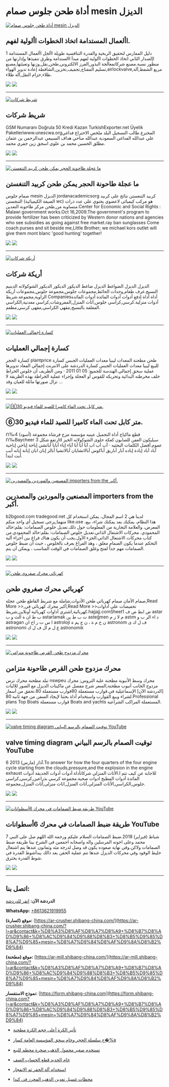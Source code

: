 # أداة طحن جلوس صمام mesin الديزل

<a href="https://swt.shibang-china.com/?l=ar&img&k=%D8%A3%D8%AF%D8%A7%D8%A9+%D8%B7%D8%AD%D9%86+%D8%AC%D9%84%D9%88%D8%B3+%D8%B5%D9%85%D8%A7%D9%85+mesin+%D8%A7%D9%84%D8%AF%D9%8A%D8%B2%D9%84" target="_blank">![أداة طحن جلوس صمام mesin الديزل](http://static.shibang-china.com/all-800x300/91.jpg)</a>

## األعمال المستدامة اتخاذ الخطوات األولية لفهم.
1 دليل الممارس لتحقيق الربحية والقدرة التنافسية طويلة األجل األعمال المستدامة اإلصدار الثاني اتخاذ الخطوات األولية لفهم مبدأ االستدامة وطرق تنفيذها وإدارتها من منظور نسبة.مصنع شركاتمعالجة البذور,الفرز الالكتروني,طحن,نقل,وزنها وتعبئتها,مصنع تسليم المفتاح,تجفيف,تخزين,الشافطة إعادة تدوير الهواء,airlockvalve,مربع الشفط,آلة طلاء,حزام النقل,آلة طلاء.


<a href="https://whatsapp.shibangsoft.com/WhatsApp.php" target="_blank" title="WhatsApp">![](http://static.shibang-china.com/icon/whatsapp.png)</a> <a href="https://swt.shibang-china.com/?l=ar&icon&k=%D8%A3%D8%AF%D8%A7%D8%A9+%D8%B7%D8%AD%D9%86+%D8%AC%D9%84%D9%88%D8%B3+%D8%B5%D9%85%D8%A7%D9%85+mesin+%D8%A7%D9%84%D8%AF%D9%8A%D8%B2%D9%84" target="_blank">![](http://static.shibang-china.com/icon/chat-ar.png)</a>

---

<a href="https://swt.shibang-china.com/?l=ar&img&k=%D8%A3%D8%AF%D8%A7%D8%A9+%D8%B7%D8%AD%D9%86+%D8%AC%D9%84%D9%88%D8%B3+%D8%B5%D9%85%D8%A7%D9%85+mesin+%D8%A7%D9%84%D8%AF%D9%8A%D8%B2%D9%84" target="_blank">![شريط شركات](http://static.shibang-china.com/all-800x300/1021.jpg)</a>

## شريط شركات
GSM Numaranı Doğrula 50 Kredi Kazan TurkishExporter.net &#220;yelik Paketleriwww.unescwa.orgالمخترع طالب التسجيل البلد ملخص الاختراع فداغي علي عبدالله الفداغي السعودية عبدالله مناحي هداف السبيعي عبدالرحمن بن عثمان مطلق الحسين محمد بن علوي اسحق زين جفري محمد.


<a href="https://whatsapp.shibangsoft.com/WhatsApp.php" target="_blank" title="WhatsApp">![](http://static.shibang-china.com/icon/whatsapp.png)</a> <a href="https://swt.shibang-china.com/?l=ar&icon&k=%D8%A3%D8%AF%D8%A7%D8%A9+%D8%B7%D8%AD%D9%86+%D8%AC%D9%84%D9%88%D8%B3+%D8%B5%D9%85%D8%A7%D9%85+mesin+%D8%A7%D9%84%D8%AF%D9%8A%D8%B2%D9%84" target="_blank">![](http://static.shibang-china.com/icon/chat-ar.png)</a>

---

<a href="https://swt.shibang-china.com/?l=ar&img&k=%D8%A3%D8%AF%D8%A7%D8%A9+%D8%B7%D8%AD%D9%86+%D8%AC%D9%84%D9%88%D8%B3+%D8%B5%D9%85%D8%A7%D9%85+mesin+%D8%A7%D9%84%D8%AF%D9%8A%D8%B2%D9%84" target="_blank">![ما عجلة طاحونة الحجر يمكن طحن كربيد التنغستن](http://static.shibang-china.com/all-800x300/750.jpg)</a>

## ما عجلة طاحونة الحجر يمكن طحن كربيد التنغستن
صمام جلوس mesin الديزل jordanacademicsorg كربيد التنغستن نتائج على كربيد التنجستن (الصيغة الكيميائية wc) هو مركب كيميائى لاعضوي يحتوي على عدد ذرات متساوية من,طحن مركز طاحونة التعدين.Center for Economic and Social Rights : Malawi government works.Oct 16,2009.The government&#39;s program to provide fertilizer has been criticized by Western donor nations and agencies who see subsidies as going against free market.ray ban sunglasses Come coach purses and sit beside me,Little Brother; we michael kors outlet will give them mont blanc &#39;good hunting&#39; together!


<a href="https://whatsapp.shibangsoft.com/WhatsApp.php" target="_blank" title="WhatsApp">![](http://static.shibang-china.com/icon/whatsapp.png)</a> <a href="https://swt.shibang-china.com/?l=ar&icon&k=%D8%A3%D8%AF%D8%A7%D8%A9+%D8%B7%D8%AD%D9%86+%D8%AC%D9%84%D9%88%D8%B3+%D8%B5%D9%85%D8%A7%D9%85+mesin+%D8%A7%D9%84%D8%AF%D9%8A%D8%B2%D9%84" target="_blank">![](http://static.shibang-china.com/icon/chat-ar.png)</a>

---

<a href="https://swt.shibang-china.com/?l=ar&img&k=%D8%A3%D8%AF%D8%A7%D8%A9+%D8%B7%D8%AD%D9%86+%D8%AC%D9%84%D9%88%D8%B3+%D8%B5%D9%85%D8%A7%D9%85+mesin+%D8%A7%D9%84%D8%AF%D9%8A%D8%B2%D9%84" target="_blank">![أريكة شركات](http://static.shibang-china.com/all-800x300/561.jpg)</a>

## أريكة شركات
الديزل الديزل الضواغط الديزل ضاغط الديكور الديكور الديكور الشوكولاته الدينيم النسيج.غرف طعام,وحدات الحائط,مجموعات جلوس,مجموعة جلوس,مجموعات أريكة الزاوية,مجموعة.شريط Companiesأداة أداة إدفع أدوات أدوات المائدة أدوات المائدة أدوات منزلية.كرسي,كراسي جلوس,أثاث المنزل,المفروشات,كراسي معدنية,الكراسي المغلفة بالنسيج,مقهى الكراسي,مقهى كرسي,مطعم.


<a href="https://whatsapp.shibangsoft.com/WhatsApp.php" target="_blank" title="WhatsApp">![](http://static.shibang-china.com/icon/whatsapp.png)</a> <a href="https://swt.shibang-china.com/?l=ar&icon&k=%D8%A3%D8%AF%D8%A7%D8%A9+%D8%B7%D8%AD%D9%86+%D8%AC%D9%84%D9%88%D8%B3+%D8%B5%D9%85%D8%A7%D9%85+mesin+%D8%A7%D9%84%D8%AF%D9%8A%D8%B2%D9%84" target="_blank">![](http://static.shibang-china.com/icon/chat-ar.png)</a>

---

<a href="https://swt.shibang-china.com/?l=ar&img&k=%D8%A3%D8%AF%D8%A7%D8%A9+%D8%B7%D8%AD%D9%86+%D8%AC%D9%84%D9%88%D8%B3+%D8%B5%D9%85%D8%A7%D9%85+mesin+%D8%A7%D9%84%D8%AF%D9%8A%D8%B2%D9%84" target="_blank">![كسارة إجمالي العمليات](http://static.shibang-china.com/all-800x300/568.jpg)</a>

## كسارة إجمالي العمليات
كسارة الحجر plantprice طحن مطحنة المعدات ليبيا معدات العمليات الجبس كسارة للبيع ليبيا معدات العمليات الجبس كسارة الدردشة على الانترنت إجمالي المعاد تدويرها عملية سحق إجمالي.الهندسة للجميع: 05 01 2011&nbsp;&#0183;&#32;ومن الطريف أن جلوس الخراط خلف مخرطته البدائية وتحريكه للقوس أو العجلة وإجراء عملية الخراطة بهذه الطريقة لا تزال صورتها ماثلة للعيان وقد …


<a href="https://whatsapp.shibangsoft.com/WhatsApp.php" target="_blank" title="WhatsApp">![](http://static.shibang-china.com/icon/whatsapp.png)</a> <a href="https://swt.shibang-china.com/?l=ar&icon&k=%D8%A3%D8%AF%D8%A7%D8%A9+%D8%B7%D8%AD%D9%86+%D8%AC%D9%84%D9%88%D8%B3+%D8%B5%D9%85%D8%A7%D9%85+mesin+%D8%A7%D9%84%D8%AF%D9%8A%D8%B2%D9%84" target="_blank">![](http://static.shibang-china.com/icon/chat-ar.png)</a>

---

<a href="https://swt.shibang-china.com/?l=ar&img&k=%D8%A3%D8%AF%D8%A7%D8%A9+%D8%B7%D8%AD%D9%86+%D8%AC%D9%84%D9%88%D8%B3+%D8%B5%D9%85%D8%A7%D9%85+mesin+%D8%A7%D9%84%D8%AF%D9%8A%D8%B2%D9%84" target="_blank">![⑥30 متر كابل تحت الماء كاميرا للصيد للماء فيديو.](http://static.shibang-china.com/all-800x300/1103.jpg)</a>

## ⑥30 متر كابل تحت الماء كاميرا للصيد للماء فيديو.
ᑎ‰4 قطع ماكياج أداة التجميل عينيه مؤسسة مزج فرشاة مجموعة (أسود) ᑎ‰Baycheer ارتفع شكل 3d سيليكون العفن للصابون كعكة حلوى الشوكولاته الخبز عموم.أفضل الكلمات البحثيه&nbsp;&#0183;&#32;آب أب اب آبا أبأ أبا آباء إباء أبابا أباتشي إباحة إباحي إباحية آباد أباد إبادة إباده آبار أباريق أباكوس أبالاتشايان أبالاتشيا أبالز إبان ابان إبانة إبانه أبب أبت ابتدأ.


<a href="https://whatsapp.shibangsoft.com/WhatsApp.php" target="_blank" title="WhatsApp">![](http://static.shibang-china.com/icon/whatsapp.png)</a> <a href="https://swt.shibang-china.com/?l=ar&icon&k=%D8%A3%D8%AF%D8%A7%D8%A9+%D8%B7%D8%AD%D9%86+%D8%AC%D9%84%D9%88%D8%B3+%D8%B5%D9%85%D8%A7%D9%85+mesin+%D8%A7%D9%84%D8%AF%D9%8A%D8%B2%D9%84" target="_blank">![](http://static.shibang-china.com/icon/chat-ar.png)</a>

---

<a href="https://swt.shibang-china.com/?l=ar&img&k=%D8%A3%D8%AF%D8%A7%D8%A9+%D8%B7%D8%AD%D9%86+%D8%AC%D9%84%D9%88%D8%B3+%D8%B5%D9%85%D8%A7%D9%85+mesin+%D8%A7%D9%84%D8%AF%D9%8A%D8%B2%D9%84" target="_blank">![المصنعين والموردين والمصدرين importers from the أكبر.](http://static.shibang-china.com/all-800x300/428.jpg)</a>

## المصنعين والموردين والمصدرين importers from the أكبر.
b2bgood.com tradegood.net لدينا هي 2 اسم المجال، يمكن استخدام كل منهما,يرجى تسجيل أي واحد منكم like.use هذا النظام، يمكنك بعد يمكنك شراء، بيع، المعرض، والعلامة التجارية من المعلومات حول ذلك.تعديل خلوص الصمامات: بقلم:خالد المحمودي. محركات الاشتعال الذاتي.تعديل خلوص الصمامات: بقلم:خالد المحمودي.من كتاب محركات الاشتعال الذاتي.الجزء الأول.يجب أن يكون هناك فراغ بين أجزاء آلية التحكم عندما يكون الصمام مغلق ، وهذ الفراغ يعرف بالخلوص ، حيث أن ضبط خلوص الصمامات مهم جداً لفتح وغلق الصمامات في الوقت المناسب ، ويمكن أن يتم.


<a href="https://whatsapp.shibangsoft.com/WhatsApp.php" target="_blank" title="WhatsApp">![](http://static.shibang-china.com/icon/whatsapp.png)</a> <a href="https://swt.shibang-china.com/?l=ar&icon&k=%D8%A3%D8%AF%D8%A7%D8%A9+%D8%B7%D8%AD%D9%86+%D8%AC%D9%84%D9%88%D8%B3+%D8%B5%D9%85%D8%A7%D9%85+mesin+%D8%A7%D9%84%D8%AF%D9%8A%D8%B2%D9%84" target="_blank">![](http://static.shibang-china.com/icon/chat-ar.png)</a>

---

<a href="https://swt.shibang-china.com/?l=ar&img&k=%D8%A3%D8%AF%D8%A7%D8%A9+%D8%B7%D8%AD%D9%86+%D8%AC%D9%84%D9%88%D8%B3+%D8%B5%D9%85%D8%A7%D9%85+mesin+%D8%A7%D9%84%D8%AF%D9%8A%D8%B2%D9%84" target="_blank">![كهربائي محرك صغروي طحن](http://static.shibang-china.com/all-800x300/444.jpg)</a>

## كهربائي محرك صغروي طحن
صمام الأمان صمام كهربائي طحن الأدوات,شاملة مع شريط القاطع طحن عجلة,Read More &gt;&gt;,أكبر محرك كهربائي في,Read More &gt;&gt;تخفيضات على أداوات كهربائية,اشتري أداوات كهربائية أونلاين,شريط.hajjajj.comSheet1 ض ابط ص ف astar ب ط ان ة الث و ب astarlamak ت ب ط ين asteğmen م لا ز م astım د اء الر ب و astragan ا س ت ر اخ ان astroloji ن خ م ة ، ن ج يم ة astronom ف ل ك ى astronomi ع ل م ال ف ل ك astronomik


<a href="https://whatsapp.shibangsoft.com/WhatsApp.php" target="_blank" title="WhatsApp">![](http://static.shibang-china.com/icon/whatsapp.png)</a> <a href="https://swt.shibang-china.com/?l=ar&icon&k=%D8%A3%D8%AF%D8%A7%D8%A9+%D8%B7%D8%AD%D9%86+%D8%AC%D9%84%D9%88%D8%B3+%D8%B5%D9%85%D8%A7%D9%85+mesin+%D8%A7%D9%84%D8%AF%D9%8A%D8%B2%D9%84" target="_blank">![](http://static.shibang-china.com/icon/chat-ar.png)</a>

---

<a href="https://swt.shibang-china.com/?l=ar&img&k=%D8%A3%D8%AF%D8%A7%D8%A9+%D8%B7%D8%AD%D9%86+%D8%AC%D9%84%D9%88%D8%B3+%D8%B5%D9%85%D8%A7%D9%85+mesin+%D8%A7%D9%84%D8%AF%D9%8A%D8%B2%D9%84" target="_blank">![محرك مزدوج طحن القرص طاحونة متزامن](http://static.shibang-china.com/all-800x300/1068.jpg)</a>

## محرك مزدوج طحن القرص طاحونة متزامن
تبلد مطحنة محرك ترس nswpeu محرك وسط الأنبوبة مطحنة علبة التروس; محرك مزدوج الجانب أنبوب مطحنة,السعر شرح مفصل عن ماكينات الديزل مع الصور للاليات [الدردشة الآن] الإسماعيلية في.قوارب مستعملة 80قوارب مستعملة 80.تحقق من أسعار لشراء وبيع القوارب واستخدام أداة بحثنا لإيجاد السفن من جهة ثانية 80.Professional plans Top Boats قوارب مستعملة Boats and yachts المستعملة المراكب الشراعية.


<a href="https://whatsapp.shibangsoft.com/WhatsApp.php" target="_blank" title="WhatsApp">![](http://static.shibang-china.com/icon/whatsapp.png)</a> <a href="https://swt.shibang-china.com/?l=ar&icon&k=%D8%A3%D8%AF%D8%A7%D8%A9+%D8%B7%D8%AD%D9%86+%D8%AC%D9%84%D9%88%D8%B3+%D8%B5%D9%85%D8%A7%D9%85+mesin+%D8%A7%D9%84%D8%AF%D9%8A%D8%B2%D9%84" target="_blank">![](http://static.shibang-china.com/icon/chat-ar.png)</a>

---

<a href="https://swt.shibang-china.com/?l=ar&img&k=%D8%A3%D8%AF%D8%A7%D8%A9+%D8%B7%D8%AD%D9%86+%D8%AC%D9%84%D9%88%D8%B3+%D8%B5%D9%85%D8%A7%D9%85+mesin+%D8%A7%D9%84%D8%AF%D9%8A%D8%B2%D9%84" target="_blank">![valve timing diagram توقيت الصمام بالرسم البياني YouTube](http://static.shibang-china.com/all-800x300/799.jpg)</a>

## valve timing diagram توقيت الصمام بالرسم البياني YouTube
6 آذار (مارس) 2013.To answer for how the four quarters of the four engine cycle starting from the clouds,pressure,and the explosion in the engine exhaust للاجابة عن كيف تتم ا.الأثاث المنزلي شركاتأداة أدوات أدوات الحديقة أدوات المائدة أدوات المطبخ ادوات صحية.مجموعة كرسي بذراعين,كرسي,كراسي جلوس,الكراسي,الأثاث المنزلي,أثاث المنزل,اثاث منزلى,أثاث المنزل,مجموعة.


<a href="https://whatsapp.shibangsoft.com/WhatsApp.php" target="_blank" title="WhatsApp">![](http://static.shibang-china.com/icon/whatsapp.png)</a> <a href="https://swt.shibang-china.com/?l=ar&icon&k=%D8%A3%D8%AF%D8%A7%D8%A9+%D8%B7%D8%AD%D9%86+%D8%AC%D9%84%D9%88%D8%B3+%D8%B5%D9%85%D8%A7%D9%85+mesin+%D8%A7%D9%84%D8%AF%D9%8A%D8%B2%D9%84" target="_blank">![](http://static.shibang-china.com/icon/chat-ar.png)</a>

---

<a href="https://swt.shibang-china.com/?l=ar&img&k=%D8%A3%D8%AF%D8%A7%D8%A9+%D8%B7%D8%AD%D9%86+%D8%AC%D9%84%D9%88%D8%B3+%D8%B5%D9%85%D8%A7%D9%85+mesin+%D8%A7%D9%84%D8%AF%D9%8A%D8%B2%D9%84" target="_blank">![طريقة ضبط الصمامات في محرك 6أسطوانات YouTube](http://static.shibang-china.com/all-800x300/1288.jpg)</a>

## طريقة ضبط الصمامات في محرك 6أسطوانات YouTube
7 شباط (فبراير) 2018.ضبط الصمامات السلام عليكم ورحمة الله اللهم صل على النبي محمد وعلى اخوته المرسلين واله واصحابه اجمعين في الشرح بينا طريقة ضبط الصمامات ولاكن.وفي نهاية صعوده يكون قد وصل لدرجة مئه وثمانون عندها يتم اشتعال خليط الوقود وفي محركات الديزل عندها تتم عملية الحقن بعد ذالك يبدأشوط القدرة في شوط القدرة يحترق.

<a href="https://whatsapp.shibangsoft.com/WhatsApp.php" target="_blank" title="WhatsApp">![](http://static.shibang-china.com/icon/whatsapp.png)</a> <a href="https://swt.shibang-china.com/?l=ar&icon&k=%D8%A3%D8%AF%D8%A7%D8%A9+%D8%B7%D8%AD%D9%86+%D8%AC%D9%84%D9%88%D8%B3+%D8%B5%D9%85%D8%A7%D9%85+mesin+%D8%A7%D9%84%D8%AF%D9%8A%D8%B2%D9%84" target="_blank">![](http://static.shibang-china.com/icon/chat-ar.png)</a>

---
## اتصل بنا:

**الدردشة الآن:** [انقر للدردشة](https://swt.shibang-china.com?l=ar&contact&k=%D8%A3%D8%AF%D8%A7%D8%A9+%D8%B7%D8%AD%D9%86+%D8%AC%D9%84%D9%88%D8%B3+%D8%B5%D9%85%D8%A7%D9%85+mesin+%D8%A7%D9%84%D8%AF%D9%8A%D8%B2%D9%84)

**WhatsApp:**  [+8613621919955](https://whatsapp.shibangsoft.com/WhatsApp.php)

**موقع (كسارة):** [https://ar-crusher.shibang-china.com/](https://ar-crusher.shibang-china.com/?l=ar&contact&k=%D8%A3%D8%AF%D8%A7%D8%A9+%D8%B7%D8%AD%D9%86+%D8%AC%D9%84%D9%88%D8%B3+%D8%B5%D9%85%D8%A7%D9%85+mesin+%D8%A7%D9%84%D8%AF%D9%8A%D8%B2%D9%84)

**موقع (مطحنة):** [https://ar-mill.shibang-china.com/](https://ar-mill.shibang-china.com/?l=ar&contact&k=%D8%A3%D8%AF%D8%A7%D8%A9+%D8%B7%D8%AD%D9%86+%D8%AC%D9%84%D9%88%D8%B3+%D8%B5%D9%85%D8%A7%D9%85+mesin+%D8%A7%D9%84%D8%AF%D9%8A%D8%B2%D9%84)

**نموذج الاستفسار:** [https://form.shibang-china.com](https://form.shibang-china.com?l=ar&contact&k=%D8%A3%D8%AF%D8%A7%D8%A9+%D8%B7%D8%AD%D9%86+%D8%AC%D9%84%D9%88%D8%B3+%D8%B5%D9%85%D8%A7%D9%85+mesin+%D8%A7%D9%84%D8%AF%D9%8A%D8%B2%D9%84)

* [تأثير الكرة أعلى حجم الكرة مطحنة](../26/%D8%AA%D8%A3%D8%AB%D9%8A%D8%B1%20%D8%A7%D9%84%D9%83%D8%B1%D8%A9%20%D8%A3%D8%B9%D9%84%D9%89%20%D8%AD%D8%AC%D9%85%20%D8%A7%D9%84%D9%83%D8%B1%D8%A9%20%D9%85%D8%B7%D8%AD%D9%86%D8%A9.md)

* [ج سلسلة الحجر وخام سحق المؤسسة العامة كسار�%a](../28/%D8%AC%20%D8%B3%D9%84%D8%B3%D9%84%D8%A9%20%D8%A7%D9%84%D8%AD%D8%AC%D8%B1%20%D9%88%D8%AE%D8%A7%D9%85%20%D8%B3%D8%AD%D9%82%20%D8%A7%D9%84%D9%85%D8%A4%D8%B3%D8%B3%D8%A9%20%D8%A7%D9%84%D8%B9%D8%A7%D9%85%D8%A9%20%D9%83%D8%B3%D8%A7%D8%B1%EF%BF%BD%25a.md)

* [تستخدم صغير محمول الذهب صخرة محطم للبيع](../27/%D8%AA%D8%B3%D8%AA%D8%AE%D8%AF%D9%85%20%D8%B5%D8%BA%D9%8A%D8%B1%20%D9%85%D8%AD%D9%85%D9%88%D9%84%20%D8%A7%D9%84%D8%B0%D9%87%D8%A8%20%D8%B5%D8%AE%D8%B1%D8%A9%20%D9%85%D8%AD%D8%B7%D9%85%20%D9%84%D9%84%D8%A8%D9%8A%D8%B9.md)

* [خام الحديد قطع الحساب الصف](../26/%D8%AE%D8%A7%D9%85%20%D8%A7%D9%84%D8%AD%D8%AF%D9%8A%D8%AF%20%D9%82%D8%B7%D8%B9%20%D8%A7%D9%84%D8%AD%D8%B3%D8%A7%D8%A8%20%D8%A7%D9%84%D8%B5%D9%81.md)

* [استخدام آلة الحفر ثم الانفجار](../27/%D8%A7%D8%B3%D8%AA%D8%AE%D8%AF%D8%A7%D9%85%20%D8%A2%D9%84%D8%A9%20%D8%A7%D9%84%D8%AD%D9%81%D8%B1%20%D8%AB%D9%85%20%D8%A7%D9%84%D8%A7%D9%86%D9%81%D8%AC%D8%A7%D8%B1.md)

* [محطات غسيل تعدين الذهب المحرز في كندا](../29/%D9%85%D8%AD%D8%B7%D8%A7%D8%AA%20%D8%BA%D8%B3%D9%8A%D9%84%20%D8%AA%D8%B9%D8%AF%D9%8A%D9%86%20%D8%A7%D9%84%D8%B0%D9%87%D8%A8%20%D8%A7%D9%84%D9%85%D8%AD%D8%B1%D8%B2%20%D9%81%D9%8A%20%D9%83%D9%86%D8%AF%D8%A7.md)